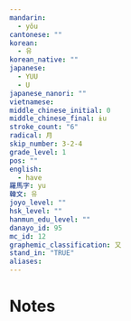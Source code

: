 ```yaml
---
mandarin:
  - yǒu
cantonese: ""
korean:
  - 유
korean_native: ""
japanese:
  - YUU
  - U
japanese_nanori: ""
vietnamese:
middle_chinese_initial: 0
middle_chinese_final: ɨu
stroke_count: "6"
radical: 月
skip_number: 3-2-4
grade_level: 1
pos: ""
english:
  - have
羅馬字: yu
韓文: 유
joyo_level: ""
hsk_level: ""
hanmun_edu_level: ""
danayo_id: 95
mc_id: 12
graphemic_classification: 又
stand_in: "TRUE"
aliases:
---
```


# Notes
